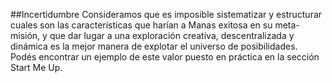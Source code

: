 ##Incertidumbre
Consideramos que es imposible sistematizar y estructurar cuales son las características que harían a Manas exitosa en su meta-misión, y que dar lugar a una exploración creativa, descentralizada y dinámica es la mejor manera de explotar el universo de posibilidades. Podés encontrar un ejemplo de este valor puesto en práctica en la sección Start Me Up.